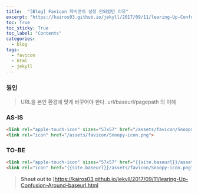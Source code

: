 ```yaml
---
title:  "[Blog] Favicon 파비콘이 설정 안되었던 이유"
excerpt: "https://kairos03.github.io/jekyll/2017/09/11/learing-Up-Confusion-Around-baseurl.html"
toc: True
toc_sticky: True
toc_label: "Contents"
categories:
  - blog
tags:
  - favicon
  - html
  - jekyll
---
```


### 원인
> URL을 본인 환경에 맞게 바꾸어야 한다.
> url/baseurl/pagepath 의 이해

### AS-IS
```html
<link rel="apple-touch-icon" sizes="57x57" href="/assets/favicon/Snoopy-icon.png">
<link rel="icon" href="/assets/favicon/Snoopy-icon.png">
```

### TO-BE

```html
<link rel="apple-touch-icon" sizes="57x57" href="{{site.baseurl}}/assets/favicon/Snoopy-icon.png">
<link rel="icon" href="{{site.baseurl}}/assets/favicon/Snoopy-icon.png">
```


> **Shout out to**
[https://kairos03.github.io/jekyll/2017/09/11/learing-Up-Confusion-Around-baseurl.html
